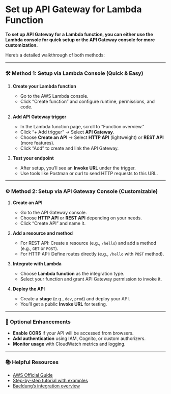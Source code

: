 # Set up API Gateway for Lambda Function

**To set up API Gateway for a Lambda function, you can either use the Lambda console for quick setup or the API Gateway console for more customization.**

Here’s a detailed walkthrough of both methods:

---

### 🛠️ Method 1: Setup via Lambda Console (Quick & Easy)

1. **Create your Lambda function**  
   - Go to the AWS Lambda console.
   - Click “Create function” and configure runtime, permissions, and code.

2. **Add API Gateway trigger**  
   - In the Lambda function page, scroll to “Function overview.”
   - Click “+ Add trigger” → Select **API Gateway**.
   - Choose **Create an API** → Select **HTTP API** (lightweight) or **REST API** (more features).
   - Click “Add” to create and link the API Gateway.

3. **Test your endpoint**  
   - After setup, you’ll see an **Invoke URL** under the trigger.
   - Use tools like Postman or curl to send HTTP requests to this URL.

---

### ⚙️ Method 2: Setup via API Gateway Console (Customizable)

1. **Create an API**
   - Go to the API Gateway console.
   - Choose **HTTP API** or **REST API** depending on your needs.
   - Click “Create API” and name it.

2. **Add a resource and method**
   - For REST API: Create a resource (e.g., `/hello`) and add a method (e.g., `GET` or `POST`).
   - For HTTP API: Define routes directly (e.g., `/hello` with `POST` method).

3. **Integrate with Lambda**
   - Choose **Lambda function** as the integration type.
   - Select your function and grant API Gateway permission to invoke it.

4. **Deploy the API**
   - Create a **stage** (e.g., `dev`, `prod`) and deploy your API.
   - You’ll get a public **Invoke URL** for testing.

---

### 🔐 Optional Enhancements

- **Enable CORS** if your API will be accessed from browsers.
- **Add authentication** using IAM, Cognito, or custom authorizers.
- **Monitor usage** with CloudWatch metrics and logging.

---

### 📚 Helpful Resources

- [AWS Official Guide](https://docs.aws.amazon.com/lambda/latest/dg/services-apigateway.html)
- [Step-by-step tutorial with examples](https://thelinuxcode.com/how-to-trigger-aws-lambda-using-api-gateway/)
- [Baeldung’s integration overview](https://www.baeldung.com/aws-lambda-api-gateway)